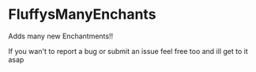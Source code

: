 # FluffysManyEnchants


Adds many new Enchantments!!

If you wan't to report a bug or submit an issue feel free too and ill get to it asap


